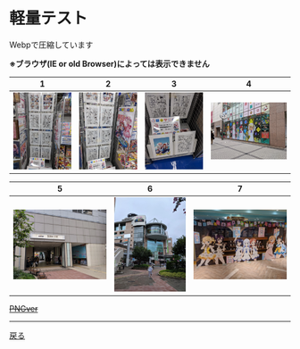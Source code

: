# 軽量テスト

Webpで圧縮しています

 **※ブラウザ(IE or old Browser)によっては表示できません**
 

|1|2|3|4|
|---|---|---|---|
|![01](webp_img/img_01.webp)|![02](webp_img/img_02.webp)|![03](webp_img/img_03.webp)|![04](webp_img/img_04.webp)|

|5|6|7|
|---|---|---|
|![05](webp_img/img_05.webp)|![06](webp_img/img_06.webp)|![07](webp_img/img_07.webp)|


~~[PNGver](https://git.kasumin.tokyo/png/)~~

 - - -
[戻る](https://git.kasumin.tokyo)
